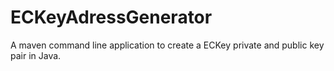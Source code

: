 # ECKeyAdressGenerator
A maven command line application to create a ECKey private and public key pair in Java. 
